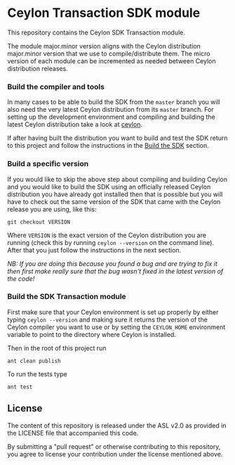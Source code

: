 # Ceylon Transaction SDK module

This repository contains the Ceylon SDK Transaction module.

The module major.minor version aligns with the Ceylon distribution major.minor
version that we use to compile/distribute them. The micro version of each module
can be incremented as needed between Ceylon distribution releases.

### Build the compiler and tools

In many cases to be able to build the SDK from the `master` branch you will also need
the very latest Ceylon distribution from its `master` branch. For setting up the
development environment and compiling and building the latest Ceylon distribution
take a look at [ceylon](https://github.com/ceylon/ceylon/tree/master/dist#ceylon-distribution).

If after having built the distribution you want to build and test the SDK
return to this project and follow the instructions in the [Build the SDK](#build-the-sdk) section.

### Build a specific version

If you would like to skip the above step about compiling and building Ceylon and you
would like to build the SDK using an officially released Ceylon distribution you have
already got installed then that is possible but you will have to check out the same
version of the SDK that came with the Ceylon release you are using, like this:

    git checkout VERSION
    
Where `VERSION` is the exact version of the Ceylon distribution you are running
(check this by running `ceylon --version` on the command line). After that you just
follow the instructions in the next section.

*NB: If you are doing this because you found a bug and are trying to fix it then first make
really sure that the bug wasn't fixed in the latest version of the code!*

### Build the SDK Transaction module

First make sure that your Ceylon environment is set up properly by either typing
`ceylon --version` and making sure it returns the version of the Ceylon compiler you want
to use or by setting the `CEYLON_HOME` environment variable to point to the directory where
Ceylon is installed.

Then in the root of this project run

    ant clean publish
    
To run the tests type

    ant test

## License

The content of this repository is released under the ASL v2.0
as provided in the LICENSE file that accompanied this code.

By submitting a "pull request" or otherwise contributing to this repository, you
agree to license your contribution under the license mentioned above.
